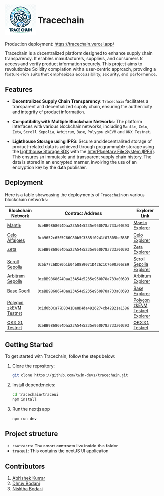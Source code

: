 # <img src="./traceui/public/logo.png" height="100" width="100" style='vertical-align:middle;'> <div style='vertical-align:middle; display:inline;'>Tracechain</div>

Production deployment: https://tracechain.vercel.app/

Tracechain is a decentralized platform designed to enhance supply chain transparency. It enables manufacturers, suppliers, and consumers to access and verify product information securely. This project aims to revolutionize Solidity compilation with a user-centric approach, providing a feature-rich suite that emphasizes accessibility, security, and performance.

## Features

- **Decentralized Supply Chain Transparency**: `Tracechain` facilitates a transparent and decentralized supply chain, ensuring the authenticity and integrity of product information.

- **Compatibility with Multiple Blockchain Networks**: The platform interfaces with various blockchain networks, including `Mantle`, `Celo`, `Zeta`, `Scroll Sepolia`, `Arbitrum`, `Base`, `Polygon zkEVM` and `OKX Testnet`.

- **Lighthouse Storage using IPFS**: Secure and decentralized storage of product-related data is achieved through programmable storage using the [Lighthouse Storage SDK](https://www.lighthouse.storage/) with the [InterPlanetary File System (IPFS)](https://ipfs.tech/). This ensures an immutable and transparent supply chain history. The data is stored in an encrypted manner, involving the use of an encryption key by the data publisher.

## Deployment

Here is a table showcasing the deployments of `Tracechain` on various blockchain networks:

| Blockchain Network                                                | Contract Address                  | Explorer Link                               |
|-------------------------------------------------------------------| --------------------------------- | --------------------------------------------| 
| [Mantle](https://www.mantle.xyz/)                                 | `0xeBB9868674Daa23A54e5235e950D78a733a00393` | [Mantle Explorer](https://explorer.testnet.mantle.xyz/address/0xeBB9868674Daa23A54e5235e950D78a733a00393)        |
| [Celo Alfajores](https://docs.celo.org/network/alfajores)         | `0xb9652c6565C66C80b5C3385f0243f07805bdB38E` | [Celo Explorer](https://explorer.bitquery.io/celo_alfajores/smart_contract/0xb9652c6565C66C80b5C3385f0243f07805bdB38E)          |
| [Zeta](https://www.zetachain.com/)                                | `0xeBB9868674Daa23A54e5235e950D78a733a00393` | [Zeta Explorer](https://explorer.zetachain.com/address/0xeBB9868674Daa23A54e5235e950D78a733a00393)          |
| [Scroll Sepolia](https://scroll.io/)                              | `0x6b77c6DDE0b1b04b8859071D42621C7690a062E9` | [Scroll Sepolia Explorer](https://sepolia.scrollscan.dev/address/0x6b77c6DDE0b1b04b8859071D42621C7690a062E9)|
| [Arbitrum Sepolia](https://arbitrum.io/)                          | `0xeBB9868674Daa23A54e5235e950D78a733a00393` | [Arbitrum Explorer](https://sepolia.arbiscan.io/address/0xeBB9868674Daa23A54e5235e950D78a733a00393)      |
| [Base Goerli](https://base.org/)                                         | `0xeBB9868674Daa23A54e5235e950D78a733a00393` | [Base Explorer](https://goerli.basescan.org/address/0xeBB9868674Daa23A54e5235e950D78a733a00393)          |
| [Polygon zkEVM Testnet](https://polygon.technology/polygon-zkevm) | `0x1d0bDCa77D8341De8D4da4926274cb42B21a1586` | [Polygon zkEVM Testnet Explorer](https://testnet-zkevm.polygonscan.com/address/0x1d0bDCa77D8341De8D4da4926274cb42B21a1586)|
| [OKX X1 Testnet](https://www.okx.com/x1)                          | `0xeBB9868674Daa23A54e5235e950D78a733a00393` | [OKX X1 Testnet](https://www.oklink.com/x1-test/address/0xeBB9868674Daa23A54e5235e950D78a733a00393)|


## Getting Started

To get started with Tracechain, follow the steps below:

1. Clone the repository:

   ```bash
   git clone https://github.com/twin-devs/tracechain.git
   ```

2. Install dependencies:

   ```bash
   cd tracechain/traceui
   npm install
   ```

3. Run the nextjs app
   ```bash
   npm run dev
   ```

## Project structure

* `contracts`: The smart contracts live inside this folder
* `traceui`: This contains the nextJS UI application

## Contributors

1. [Abhishek Kumar](https://github.com/xenowits)
2. [Dhruv Bodani](https://github.com/dB2510)
3. [Nishtha Bodani](https://github.com/nb9960)
